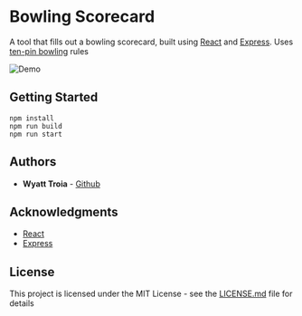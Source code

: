 # Bowling Scorecard

A tool that fills out a bowling scorecard, built using [React](https://reactjs.org/) and [Express](http://expressjs.com/). Uses [ten-pin bowling](https://en.wikipedia.org/wiki/Ten-pin_bowling) rules

![Demo](https://imgur.com/nQy3A8m.gif)

## Getting Started

```
npm install
npm run build
npm run start
```

## Authors

- **Wyatt Troia** - [Github](https://github.com/wyatt-troia)

## Acknowledgments

- [React](https://reactjs.org/)
- [Express](http://expressjs.com/)

## License

This project is licensed under the MIT License - see the [LICENSE.md](https://github.com/wyatt-troia/hrnyc18-mini-apps-2/blob/master/LICENSE.md) file for details
